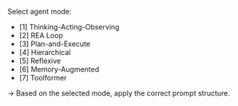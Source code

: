 Select agent mode:
- [1] Thinking-Acting-Observing
- [2] REA Loop
- [3] Plan-and-Execute
- [4] Hierarchical
- [5] Reflexive
- [6] Memory-Augmented
- [7] Toolformer

→ Based on the selected mode, apply the correct prompt structure.